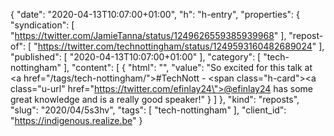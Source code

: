{
  "date": "2020-04-13T10:07:00+01:00",
  "h": "h-entry",
  "properties": {
    "syndication": [
      "https://twitter.com/JamieTanna/status/1249626559385939968"
    ],
    "repost-of": [
      "https://twitter.com/technottingham/status/1249593160482689024"
    ],
    "published": [
      "2020-04-13T10:07:00+01:00"
    ],
    "category": [
      "tech-nottingham"
    ],
    "content": [
      {
        "html": "",
        "value": "So excited for this talk at <a href=\"/tags/tech-nottingham/\">#TechNott</a> - <span class=\"h-card\"><a class=\"u-url\" href=\"https://twitter.com/efinlay24\">@efinlay24</a></span> has some great knowledge and is a really good speaker!"
      }
    ]
  },
  "kind": "reposts",
  "slug": "2020/04/5s3hv",
  "tags": [
    "tech-nottingham"
  ],
  "client_id": "https://indigenous.realize.be"
}
